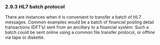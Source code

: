 ### 2.9.3 HL7 batch protocol

There are instances when it is convenient to transfer a batch of HL7 messages. Common examples would be a batch of financial posting detail transactions (DFT’s) sent from an ancillary to a financial system. Such a batch could be sent online using a common file transfer protocol, or offline via tape or diskette.
